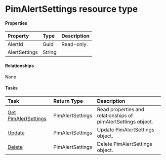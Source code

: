 # PimAlertSettings resource type



#### Properties
| Property	   | Type	|Description|
|:---------------|:--------|:----------|
|AlertId|Guid| Read-only.|
|AlertSettings|String||

#### Relationships
None


#### Tasks

| Task		   | Return Type	|Description|
|:---------------|:--------|:----------|
|[Get PimAlertSettings](../api/pimalertsettings_get.md) | PimAlertSettings |Read properties and relationships of pimAlertSettings object.|
|[Update](../api/pimalertsettings_update.md) | PimAlertSettings	|Update PimAlertSettings object. |
|[Delete](../api/pimalertsettings_delete.md) | PimAlertSettings	|Delete PimAlertSettings object. |
